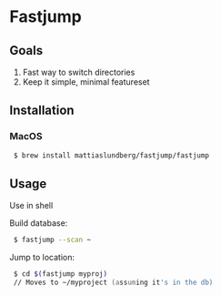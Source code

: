 # Fastjump

## Goals

 1. Fast way to switch directories
 2. Keep it simple, minimal featureset
 
## Installation

### MacOS
```zsh
 $ brew install mattiaslundberg/fastjump/fastjump
```
 
## Usage

Use in shell

Build database:
```zsh
 $ fastjump --scan ~
```

Jump to location:
```zsh
 $ cd $(fastjump myproj)
 // Moves to ~/myproject (assuming it's in the db)
```
